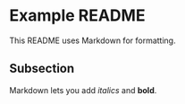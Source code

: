 # Example README #

This README uses Markdown for formatting. 

## Subsection ##

Markdown lets you add *italics* and **bold**. 
